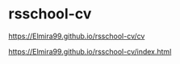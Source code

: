 # rsschool-cv


https://Elmira99.github.io/rsschool-cv/cv

https://Elmira99.github.io/rsschool-cv/index.html
